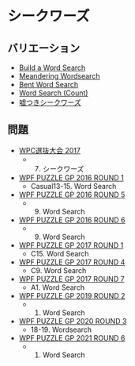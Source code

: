 # シークワーズ

## バリエーション
- [Build a Word Search](builda-wordsearch.md)
- [Meandering Wordsearch](meandering-wordsearch.md)
- [Bent Word Search](wordsearch-bent.md)
- [Word Search (Count)](wordsearch-count.md)
- [嘘つきシークワーズ](wordsearch-liar.md)

## 問題
- [WPC選抜大会 2017](../questions/jwpc2017.md)
	- 7. シークワーズ
- [WPF PUZZLE GP 2016 ROUND 1](../questions/wpfpgp2016-1.md)
	- Casual13-15. Word Search
- [WPF PUZZLE GP 2016 ROUND 5](../questions/wpfpgp2016-5.md)
	- 9. Word Search
- [WPF PUZZLE GP 2016 ROUND 6](../questions/wpfpgp2016-6.md)
	- 9. Word Search
- [WPF PUZZLE GP 2017 ROUND 1](../questions/wpfpgp2017-1.md)
	- C15. Word Search
- [WPF PUZZLE GP 2017 ROUND 4](../questions/wpfpgp2017-4.md)
	- C9. Word Search
- [WPF PUZZLE GP 2017 ROUND 7](../questions/wpfpgp2017-7.md)
	- A1. Word Search
- [WPF PUZZLE GP 2019 ROUND 2](../questions/wpfpgp2019-2.md)
	- 1. Word Search
- [WPF PUZZLE GP 2020 ROUND 3](../questions/wpfpgp2020-3.md)
	- 18-19. Wordsearch
- [WPF PUZZLE GP 2021 ROUND 6](../questions/wpfpgp2021-6.md)
	- 1. Word Search
